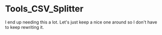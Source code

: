 # Tools_CSV_Splitter
I end up needing this a lot. Let's just keep a nice one around so I don't have to keep rewriting it.
